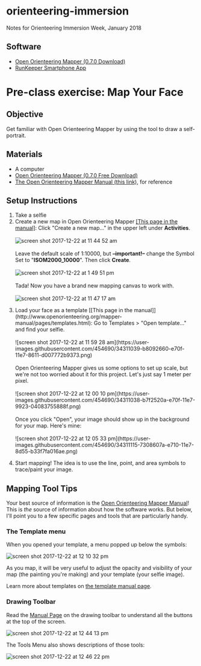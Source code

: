 # orienteering-immersion
Notes for Orienteering Immersion Week, January 2018

## Software
* [Open Orienteering Mapper (0.7.0 Download)](http://www.openorienteering.org/apps/mapper/)
* [RunKeeper Smartphone App](https://runkeeper.com/)

# Pre-class exercise: Map Your Face

## Objective
Get familiar with Open Orienteering Mapper by using the tool to draw a self-portrait.

## Materials
* A computer
* [Open Orienteering Mapper (0.7.0 Free Download)](http://www.openorienteering.org/apps/mapper/)
* [The Open Orienteering Mapper Manual (this link)](http://www.openorienteering.org/mapper-manual/pages/), for reference

## Setup Instructions

1. Take a selfie
1. Create a new map in Open Orienteering Mapper [[This page in the manual]](http://www.openorienteering.org/mapper-manual/pages/new_map.html): Click "Create a new map..." in the upper left under **Activities**.<br/><br/> ![screen shot 2017-12-22 at 11 44 52 am](https://user-images.githubusercontent.com/454690/34310655-9a84f5ee-e70d-11e7-9129-9a9ce8e2e8da.png)<br/><br/>Leave the default scale of 1:10000, but **–important!–** change the Symbol Set to "**ISOM2000_10000**". Then click **Create**.<br/><br/>![screen shot 2017-12-22 at 1 49 51 pm](https://user-images.githubusercontent.com/454690/34313308-0c05ae3c-e71f-11e7-9874-183c244fa8e9.png)
<br/><br/>Tada! Now you have a brand new mapping canvas to work with. <br/><br/>![screen shot 2017-12-22 at 11 47 17 am](https://user-images.githubusercontent.com/454690/34310729-f36dcb7c-e70d-11e7-8af0-6a1db6d426fd.png)</p>
1. <p>Load your face as a template [[This page in the manual]](http://www.openorienteering.org/mapper-manual/pages/templates.html): Go to Templates > "Open template..." and find your selfie.<br/><br/>![screen shot 2017-12-22 at 11 59 28 am](https://user-images.githubusercontent.com/454690/34311039-b8092660-e70f-11e7-8611-d007772b9373.png)<br/><br/>Open Orienteering Mapper gives us some options to set up scale, but we're not too worried about it for this project. Let's just say 1 meter per pixel. <br/><br/>![screen shot 2017-12-22 at 12 00 10 pm](https://user-images.githubusercontent.com/454690/34311038-b7f2520a-e70f-11e7-9923-04083755888f.png)<br/><br/>Once you click "Open", your image should show up in the background for your map. Here's mine:<br/><br/>![screen shot 2017-12-22 at 12 05 33 pm](https://user-images.githubusercontent.com/454690/34311115-7308607a-e710-11e7-8d55-b33f7fa016ae.png)
1. Start mapping! The idea is to use the line, point, and area symbols to trace/paint your image.

## Mapping Tool Tips
Your best source of information is the [Open Orienteering Mapper Manual](http://www.openorienteering.org/mapper-manual/pages/)! This is *the* source of information about how the software works. But below, I'll point you to a few specific pages and tools that are particularly handy.

### The Template menu
When you opened your template, a menu popped up below the symbols:

![screen shot 2017-12-22 at 12 10 32 pm](https://user-images.githubusercontent.com/454690/34311220-3685a45e-e711-11e7-82b7-41c4aa7e9886.png)

As you map, it will be very useful to adjust the opacity and visibility of your map (the painting you're making) and your template (your selfie image).

Learn more about templates on [the template manual page](http://www.openorienteering.org/mapper-manual/pages/templates.html).

### Drawing Toolbar
Read the [Manual Page](http://www.openorienteering.org/mapper-manual/pages/toolbars.html#drawing-toolbar) on the drawing toolbar to understand all the buttons at the top of the screen.

![screen shot 2017-12-22 at 12 44 13 pm](https://user-images.githubusercontent.com/454690/34312016-e5e8c012-e715-11e7-9da4-f0093b4a6202.png)

The Tools Menu also shows descriptions of those tools:

![screen shot 2017-12-22 at 12 46 22 pm](https://user-images.githubusercontent.com/454690/34312056-2d305ac0-e716-11e7-83a6-04197c3e110a.png)
